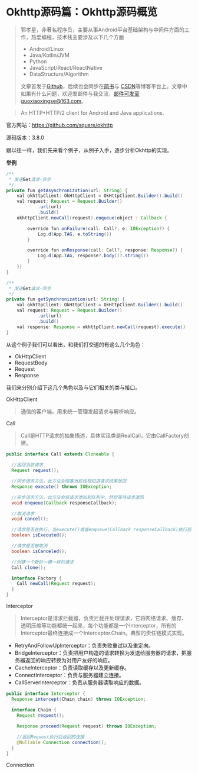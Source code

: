 # Okhttp源码篇：Okhttp源码概览

>郭孝星，非著名程序员，主要从事Android平台基础架构与中间件方面的工作，热爱编程，技术栈主要涉及以下几个方面
>
>- Android/Linux
>- Java/Kotlin/JVM
>- Python
>- JavaScript/React/ReactNative
>- DataStructure/Algorithm
>
>文章首发于[Github](https://github.com/guoxiaoxing)，后续也会同步在[简书](http://www.jianshu.com/users/66a47e04215b/latest_articles)与
[CSDN](http://blog.csdn.net/allenwells)等博客平台上。文章中如果有什么问题，欢迎发邮件与我交流，邮件可发至guoxiaoxingse@163.com。

>An HTTP+HTTP/2 client for Android and Java applications.

官方网站：https://github.com/square/okhttp

源码版本：3.8.0

跟以往一样，我们先来看个例子，从例子入手，逐步分析Okhttp的实现。

**举例**

```java
/**
 * 发送Get请求-异步
 */
private fun getAsynchronization(url: String) {
    val okhttpClient: OkHttpClient = OkHttpClient.Builder().build()
    val request: Request = Request.Builder()
            .url(url)
            .build()
    okhttpClient.newCall(request).enqueue(object : Callback {

        override fun onFailure(call: Call?, e: IOException?) {
            Log.d(App.TAG, e.toString())
        }

        override fun onResponse(call: Call?, response: Response?) {
            Log.d(App.TAG, response?.body()?.string())
        }
    })
}

/**
 * 发送Get请求-同步
 */
private fun getSynchronization(url: String) {
    val okhttpClient: OkHttpClient = OkHttpClient.Builder().build()
    val request: Request = Request.Builder()
            .url(url)
            .build()
    val response: Response = okhttpClient.newCall(request).execute()
}
```

从这个例子我们可以看出，和我们打交道的有这么几个角色：

- OkHttpClient
- RequestBody
- Request
- Response

我们来分别介绍下这几个角色以及与它们相关的类与接口。

OkHttpClient

>通信的客户端，用来统一管理发起请求与解析响应。

Call

>Call是HTTP请求的抽象描述，具体实现类是RealCall，它由CallFactory创建。


```java
public interface Call extends Cloneable {
    
  //返回当前请求
  Request request();

  //同步请求方法，此方法会阻塞当前线程知道请求结果放回
  Response execute() throws IOException;

  //异步请求方法，此方法会将请求添加到队列中，然后等待请求返回
  void enqueue(Callback responseCallback);

  //取消请求
  void cancel();

  //请求是否在执行，当execute()或者enqueue(Callback responseCallback)执行后该方法返回true
  boolean isExecuted();

  //请求是否被取消
  boolean isCanceled();

  //创建一个新的一模一样的请求
  Call clone();

  interface Factory {
    Call newCall(Request request);
  }
}
```

Interceptor

>Interceptor是请求拦截器，负责拦截并处理请求，它将网络请求、缓存、透明压缩等功能都统一起来，每个功能都是一个Interceptor，所有的
Interceptor最终连接成一个Interceptor.Chain。典型的责任链模式实现。

- RetryAndFollowUpInterceptor：负责失败重试以及重定向。
- BridgeInterceptor：负责把用户构造的请求转换为发送给服务器的请求，把服务器返回的响应转换为对用户友好的响应。
- CacheInterceptor：负责读取缓存以及更新缓存。
- ConnectInterceptor：负责与服务器建立连接。
- CallServerInterceptor：负责从服务器读取响应的数据。

```java
public interface Interceptor {
  Response intercept(Chain chain) throws IOException;

  interface Chain {
    Request request();

    Response proceed(Request request) throws IOException;
    
    //返回Request执行后返回的连接
    @Nullable Connection connection();
  }
}

```

Connection

